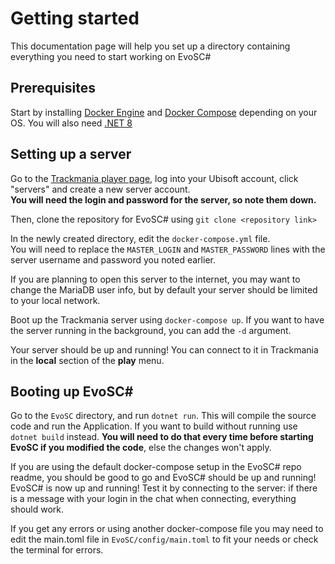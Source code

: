 # Getting started

This documentation page will help you set up a directory containing everything you need to start working on EvoSC#

## Prerequisites

Start by installing [Docker Engine](https://docs.docker.com/engine/install/) and [Docker Compose](https://docs.docker.com/compose/install/) depending on your OS.
You will also need [.NET 8](https://dotnet.microsoft.com/en-us/download)

## Setting up a server

Go to the [Trackmania player page](https://players.trackmania.com/), log into your Ubisoft account, click "servers" and create a new server account.  
**You will need the login and password for the server, so note them down.**

Then, clone the repository for EvoSC# using `git clone <repository link>`  
  
In the newly created directory, edit the `docker-compose.yml` file.  
You will need to replace the ``MASTER_LOGIN`` and ``MASTER_PASSWORD`` lines with the server username and password you noted earlier.  
  
If you are planning to open this server to the internet, you may want to change the MariaDB user info, but by default your server should be limited to your local network.

Boot up the Trackmania server using ``docker-compose up``. If you want to have the server running in the background, you can add the `-d` argument.  
  
Your server should be up and running! You can connect to it in Trackmania in the __local__ section of the __play__ menu.

## Booting up EvoSC#

Go to the ``EvoSC`` directory, and run ``dotnet run``. This will compile the source code and run the Application. If you want to build without running use ``dotnet build`` instead.
 __You will need to do that every time before starting EvoSC if you modified the code__, else the changes won't apply.

If you are using the default docker-compose setup in the EvoSC# repo readme, you should be good to go and EvoSC# should be up and running!
EvoSC# is now up and running! Test it by connecting to the server: if there is a message with your login in the chat when connecting, everything should work.

If you get any errors or using another docker-compose file you may need to edit the main.toml file in  ``EvoSC/config/main.toml`` to fit your needs or check the terminal for errors.

